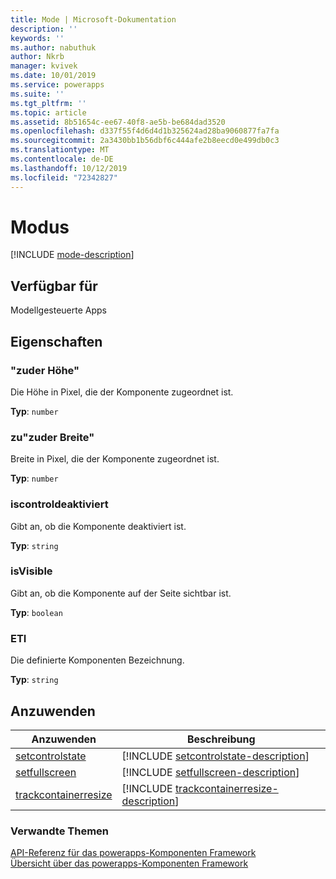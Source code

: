 ```yaml
---
title: Mode | Microsoft-Dokumentation
description: ''
keywords: ''
ms.author: nabuthuk
author: Nkrb
manager: kvivek
ms.date: 10/01/2019
ms.service: powerapps
ms.suite: ''
ms.tgt_pltfrm: ''
ms.topic: article
ms.assetid: 8b51654c-ee67-40f8-ae5b-be684dad3520
ms.openlocfilehash: d337f55f4d6d4d1b325624ad28ba9060877fa7fa
ms.sourcegitcommit: 2a3430bb1b56dbf6c444afe2b8eecd0e499db0c3
ms.translationtype: MT
ms.contentlocale: de-DE
ms.lasthandoff: 10/12/2019
ms.locfileid: "72342827"
---
```

# <a name="mode"></a>Modus


[!INCLUDE [mode-description](includes/mode-description.md)]

## <a name="available-for"></a>Verfügbar für 

Modellgesteuerte Apps

## <a name="properties"></a>Eigenschaften

### <a name="allocatedheight"></a>"zuder Höhe"

Die Höhe in Pixel, die der Komponente zugeordnet ist.

**Typ**: `number`

### <a name="allocatedwidth"></a>zu"zuder Breite"

Breite in Pixel, die der Komponente zugeordnet ist.

**Typ**: `number`

### <a name="iscontroldisabled"></a>iscontroldeaktiviert

Gibt an, ob die Komponente deaktiviert ist.

**Typ**: `string`

### <a name="isvisible"></a>isVisible

Gibt an, ob die Komponente auf der Seite sichtbar ist.

**Typ**: `boolean`

### <a name="label"></a>ETI

Die definierte Komponenten Bezeichnung.

**Typ**: `string`

## <a name="methods"></a>Anzuwenden

|Anzuwenden | Beschreibung | 
| ------------- |-------------|
|[setcontrolstate](mode/setcontrolstate.md)|[!INCLUDE [setcontrolstate-description](mode/includes/setcontrolstate-description.md)]|
|[setfullscreen](mode/setfullscreen.md)|[!INCLUDE [setfullscreen-description](mode/includes/setfullscreen-description.md)]|
|[trackcontainerresize](mode/trackcontainerresize.md)|[!INCLUDE [trackcontainerresize-description](mode/includes/trackcontainerresize-description.md)]|


### <a name="related-topics"></a>Verwandte Themen

[API-Referenz für das powerapps-Komponenten Framework](../reference/index.md)<br/>
[Übersicht über das powerapps-Komponenten Framework](../overview.md)